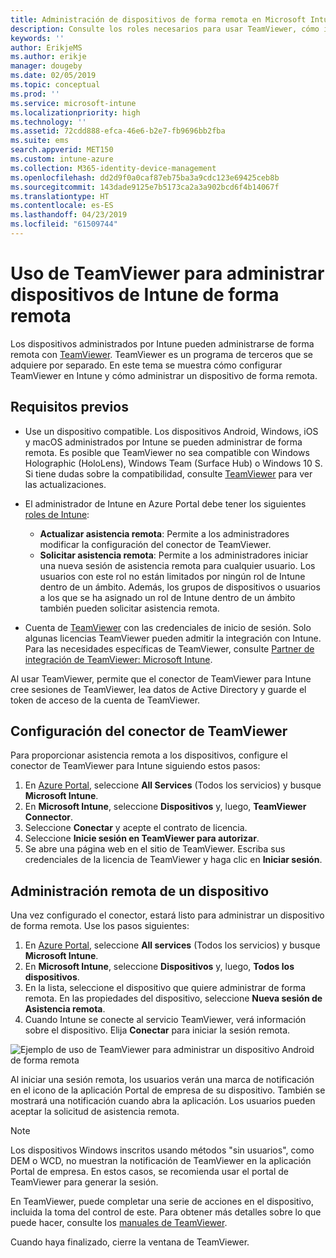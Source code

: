 ```yaml
---
title: Administración de dispositivos de forma remota en Microsoft Intune - Azure | Microsoft Docs
description: Consulte los roles necesarios para usar TeamViewer, cómo instalar el conector de TeamViewer y una guía paso a paso para administrar dispositivos de forma remota usando Microsoft Intune en Azure Portal
keywords: ''
author: ErikjeMS
ms.author: erikje
manager: dougeby
ms.date: 02/05/2019
ms.topic: conceptual
ms.prod: ''
ms.service: microsoft-intune
ms.localizationpriority: high
ms.technology: ''
ms.assetid: 72cdd888-efca-46e6-b2e7-fb9696bb2fba
ms.suite: ems
search.appverid: MET150
ms.custom: intune-azure
ms.collection: M365-identity-device-management
ms.openlocfilehash: dd2d9f0a0caf87eb75ba3a9cdc123e69425ceb8b
ms.sourcegitcommit: 143dade9125e7b5173ca2a3a902bcd6f4b14067f
ms.translationtype: HT
ms.contentlocale: es-ES
ms.lasthandoff: 04/23/2019
ms.locfileid: "61509744"
---
```

# <a name="use-teamviewer-to-remotely-administer-intune-devices"></a>Uso de TeamViewer para administrar dispositivos de Intune de forma remota

Los dispositivos administrados por Intune pueden administrarse de forma remota con [TeamViewer](https://www.teamviewer.com). TeamViewer es un programa de terceros que se adquiere por separado. En este tema se muestra cómo configurar TeamViewer en Intune y cómo administrar un dispositivo de forma remota. 

## <a name="prerequisites"></a>Requisitos previos

- Use un dispositivo compatible. Los dispositivos Android, Windows, iOS y macOS administrados por Intune se pueden administrar de forma remota. Es posible que TeamViewer no sea compatible con Windows Holographic (HoloLens), Windows Team (Surface Hub) o Windows 10 S. Si tiene dudas sobre la compatibilidad, consulte [TeamViewer](https://www.teamviewer.com) para ver las actualizaciones.

- El administrador de Intune en Azure Portal debe tener los siguientes [roles de Intune](role-based-access-control.md):  

    - **Actualizar asistencia remota**: Permite a los administradores modificar la configuración del conector de TeamViewer.
    - **Solicitar asistencia remota**: Permite a los administradores iniciar una nueva sesión de asistencia remota para cualquier usuario. Los usuarios con este rol no están limitados por ningún rol de Intune dentro de un ámbito. Además, los grupos de dispositivos o usuarios a los que se ha asignado un rol de Intune dentro de un ámbito también pueden solicitar asistencia remota. 

- Cuenta de [TeamViewer](https://www.teamviewer.com) con las credenciales de inicio de sesión. Solo algunas licencias TeamViewer pueden admitir la integración con Intune. Para las necesidades específicas de TeamViewer, consulte [Partner de integración de TeamViewer: Microsoft Intune](https://www.teamviewer.com/integrations/microsoft-intune/).

Al usar TeamViewer, permite que el conector de TeamViewer para Intune cree sesiones de TeamViewer, lea datos de Active Directory y guarde el token de acceso de la cuenta de TeamViewer.

## <a name="configure-the-teamviewer-connector"></a>Configuración del conector de TeamViewer

Para proporcionar asistencia remota a los dispositivos, configure el conector de TeamViewer para Intune siguiendo estos pasos:

1. En [Azure Portal](https://portal.azure.com), seleccione **All Services** (Todos los servicios) y busque **Microsoft Intune**.
2. En **Microsoft Intune**, seleccione **Dispositivos** y, luego, **TeamViewer Connector**.
3. Seleccione **Conectar** y acepte el contrato de licencia.
4. Seleccione **Inicie sesión en TeamViewer para autorizar**.
5. Se abre una página web en el sitio de TeamViewer. Escriba sus credenciales de la licencia de TeamViewer y haga clic en **Iniciar sesión**.

## <a name="remotely-administer-a-device"></a>Administración remota de un dispositivo

Una vez configurado el conector, estará listo para administrar un dispositivo de forma remota. Use los pasos siguientes: 

1. En [Azure Portal](https://portal.azure.com), seleccione **All services** (Todos los servicios) y busque **Microsoft Intune**.
2. En **Microsoft Intune**, seleccione **Dispositivos** y, luego, **Todos los dispositivos**.
3. En la lista, seleccione el dispositivo que quiere administrar de forma remota. En las propiedades del dispositivo, seleccione **Nueva sesión de Asistencia remota**.
4. Cuando Intune se conecte al servicio TeamViewer, verá información sobre el dispositivo. Elija **Conectar** para iniciar la sesión remota.

![Ejemplo de uso de TeamViewer para administrar un dispositivo Android de forma remota](./media/android-teamviewer.png)

Al iniciar una sesión remota, los usuarios verán una marca de notificación en el icono de la aplicación Portal de empresa de su dispositivo. También se mostrará una notificación cuando abra la aplicación. Los usuarios pueden aceptar la solicitud de asistencia remota.

> [!NOTE]
> Los dispositivos Windows inscritos usando métodos "sin usuarios", como DEM o WCD, no muestran la notificación de TeamViewer en la aplicación Portal de empresa. En estos casos, se recomienda usar el portal de TeamViewer para generar la sesión.

En TeamViewer, puede completar una serie de acciones en el dispositivo, incluida la toma del control de este. Para obtener más detalles sobre lo que puede hacer, consulte los [manuales de TeamViewer](https://www.teamviewer.com/support/documents/).

Cuando haya finalizado, cierre la ventana de TeamViewer.
